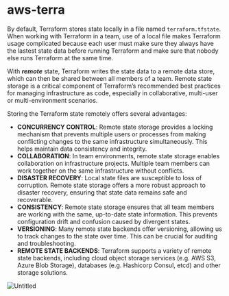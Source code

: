 # aws-terra
By default, Terraform stores state locally in a file named `terraform.tfstate`. When working with Terraform in a team, use of a local file makes Terraform usage complicated because each user must make sure they always have the lastest state data before running Terraform and make sure that nobody else runs Terraform at the same time.

With ***remote*** state, Terraform writes the state data to a remote data store, which can then be shared between all members of a team. Remote state storage is a critical component of Terraform’s recommended best practices for managing infrastructure as code, especially in collaborative, multi-user or multi-environment scenarios.

Storing the Terraform state remotely offers several advantages:

- **CONCURRENCY CONTROL**: Remote state storage provides a locking mechanism that prevents multiple users or processes from making conflicting changes to the same infrastructure simultaneously. This helps maintain data consistency and integrity.
- **COLLABORATION**: In team environments, remote state storage enables collaboration on infrastructure projects. Multiple team members can work together on the same infrastructure without conflicts.
- **DISASTER RECOVERY**: Local state files are susceptible to loss of corruption. Remote state storage offers a more robust approach to disaster recovery, ensuring that state data remains safe and recoverable.
- **CONSISTENCY**: Remote state storage ensures that all team members are working with the same, up-to-date state information. This prevents configuration drift and confusion caused by divergent states.
- **VERSIONING**: Many remote state backends offer versioning, allowing us to track changes to the state over time. This can be crucial for auditing and troubleshooting.
- **REMOTE STATE BACKENDS**: Terraform supports a variety of remote state backends, including cloud object storage services (e.g. AWS S3, Azure Blob Storage), databases (e.g. Hashicorp Consul, etcd) and other storage solutions.

![Untitled](https://s3-us-west-2.amazonaws.com/secure.notion-static.com/1be146e7-ad71-46f8-b640-d56a2040b90c/Untitled.png)
